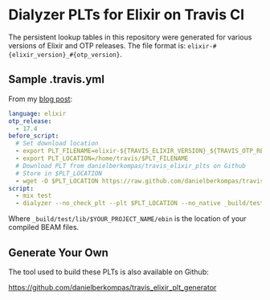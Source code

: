 # Dialyzer PLTs for Elixir on Travis CI

The persistent lookup tables in this repository were generated for various
versions of Elixir and OTP releases.  The file format is: 
`elixir-#{elixir_version}_#{otp_version}`.

## Sample .travis.yml

From my [blog post](http://blog.danielberkompas.com/elixir/2015/04/03/run-dialyzer-on-elixir-on-travis.html):

```yaml
language: elixir
otp_release:
  - 17.4
before_script:
  # Set download location
  - export PLT_FILENAME=elixir-${TRAVIS_ELIXIR_VERSION}_${TRAVIS_OTP_RELEASE}.plt
  - export PLT_LOCATION=/home/travis/$PLT_FILENAME
  # Download PLT from danielberkompas/travis_elixir_plts on Github
  # Store in $PLT_LOCATION
  - wget -O $PLT_LOCATION https://raw.github.com/danielberkompas/travis_elixir_plts/master/$PLT_FILENAME
script:
  - mix test
  - dialyzer --no_check_plt --plt $PLT_LOCATION --no_native _build/test/lib/$YOUR_PROJECT_NAME/ebin
```

Where `_build/test/lib/$YOUR_PROJECT_NAME/ebin` is the location of your compiled
BEAM files.

## Generate Your Own
The tool used to build these PLTs is also available on Github:

<https://github.com/danielberkompas/travis_elixir_plt_generator>
